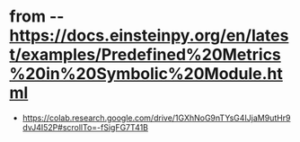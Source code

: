 # from -- https://docs.einsteinpy.org/en/latest/examples/Predefined%20Metrics%20in%20Symbolic%20Module.html

* https://colab.research.google.com/drive/1GXhNoG9nTYsG4IJjaM9utHr9dvJ4I52P#scrollTo=-fSigFG7T41B

